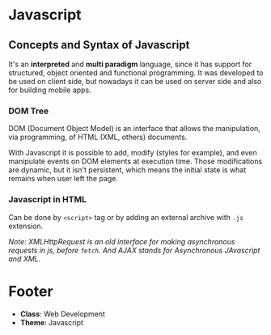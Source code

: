 # Javascript

## Concepts and Syntax of Javascript

It's an **interpreted** and **multi paradigm** language, since it has support for structured, object oriented and functional programming. It was developed to be used on client side, but nowadays it can be used on server side and also for building mobile apps.

### DOM Tree

DOM (Document Object Model) is an interface that allows the manipulation, via programming, of HTML (XML, others) documents.

With Javascript it is possible to add, modify (styles for example), and even manipulate events on DOM elements at execution time. Those modifications are dynamic, but it isn't persistent, which means the initial state is what remains when user left the page.

### Javascript in HTML

Can be done by `<script>` tag or by adding an external archive with `.js` extension.

*Note: XMLHttpRequest is an old interface for making asynchronous requests in js, before `fetch`. And AJAX stands for Asynchronous JAvascript and XML.*

# Footer

- **Class**: Web Development
- **Theme**: Javascript
